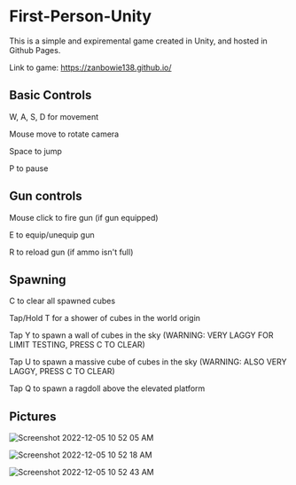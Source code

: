 # First-Person-Unity

This is a simple and expiremental game created in Unity, and hosted in Github Pages.

Link to game: https://zanbowie138.github.io/

## Basic Controls

W, A, S, D for movement

Mouse move to rotate camera

Space to jump

P to pause

## Gun controls

Mouse click to fire gun (if gun equipped)

E to equip/unequip gun

R to reload gun (if ammo isn't full)

## Spawning

C to clear all spawned cubes

Tap/Hold T for a shower of cubes in the world origin

Tap Y to spawn a wall of cubes in the sky (WARNING: VERY LAGGY FOR LIMIT TESTING, PRESS C TO CLEAR)

Tap U to spawn a massive cube of cubes in the sky (WARNING: ALSO VERY LAGGY, PRESS C TO CLEAR)

Tap Q to spawn a ragdoll above the elevated platform

## Pictures



![Screenshot 2022-12-05 10 52 05 AM](https://user-images.githubusercontent.com/72674604/205695496-0f09507e-81a9-45e2-bb29-644546e4f5ef.png)

![Screenshot 2022-12-05 10 52 18 AM](https://user-images.githubusercontent.com/72674604/205695512-de0c350e-cf9f-4cc1-992a-d1d3c7e0ac52.png)

![Screenshot 2022-12-05 10 52 43 AM](https://user-images.githubusercontent.com/72674604/205695540-8599ae7e-325b-4b09-abe1-44cf4c80d965.png)
